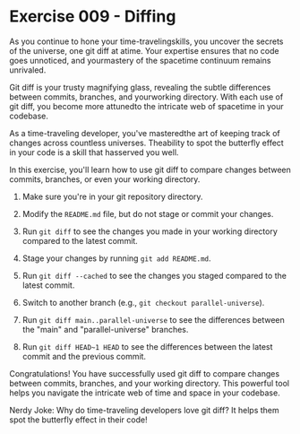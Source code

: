 # Exercise 009 - Diffing

As you continue to hone your time-travelingskills, you uncover the secrets 
of the universe, one git diff at atime. Your expertise ensures that no 
code goes unnoticed, and yourmastery of the spacetime continuum remains 
unrivaled.

Git diff is your trusty magnifying glass, revealing the subtle differences 
between commits, branches, and yourworking directory. With each use of git 
diff, you become more attunedto the intricate web of spacetime in your 
codebase.

As a time-traveling developer, you've masteredthe art of keeping track of 
changes across countless universes. Theability to spot the butterfly 
effect in your code is a skill that hasserved you well.

In this exercise, you'll learn how to use git diff to compare changes between commits,
branches, or even your working directory.

1. Make sure you're in your git repository directory.

2. Modify the `README.md` file, but do not stage or commit your changes.

3. Run `git diff` to see the changes you made in your working directory compared to the
   latest commit.

4. Stage your changes by running `git add README.md`.

5. Run `git diff --cached` to see the changes you staged compared to the latest commit.

6. Switch to another branch (e.g., `git checkout parallel-universe`).

7. Run `git diff main..parallel-universe` to see the differences between the "main" and
   "parallel-universe" branches.

8. Run `git diff HEAD~1 HEAD` to see the differences between the latest commit and the
   previous commit.

Congratulations! You have successfully used git diff to compare changes between
commits, branches, and your working directory. This powerful tool helps you navigate
the intricate web of time and space in your codebase.

Nerdy Joke: Why do time-traveling developers love git diff? It helps them spot the
butterfly effect in their code!


